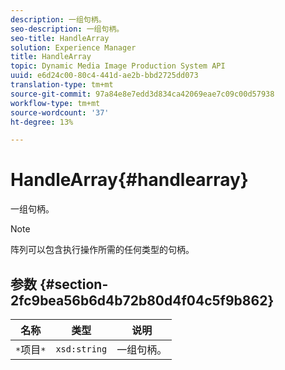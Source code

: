 ```yaml
---
description: 一组句柄。
seo-description: 一组句柄。
seo-title: HandleArray
solution: Experience Manager
title: HandleArray
topic: Dynamic Media Image Production System API
uuid: e6d24c00-80c4-441d-ae2b-bbd2725dd073
translation-type: tm+mt
source-git-commit: 97a84e8e7edd3d834ca42069eae7c09c00d57938
workflow-type: tm+mt
source-wordcount: '37'
ht-degree: 13%

---
```



# HandleArray{#handlearray}

一组句柄。

>[!NOTE]
>
>阵列可以包含执行操作所需的任何类型的句柄。

## 参数 {#section-2fc9bea56b6d4b72b80d4f04c5f9b862}

| 名称 | 类型 | 说明 |
|---|---|---|
| `*`项目`*` | `xsd:string` | 一组句柄。 |

